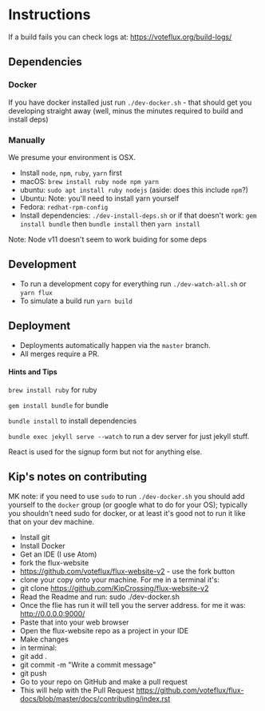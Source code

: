 # Instructions

If a build fails you can check logs at: <https://voteflux.org/build-logs/>

## Dependencies

### Docker

If you have docker installed just run `./dev-docker.sh` - that should get you developing straight away (well, minus the minutes required to build and install deps)

### Manually

We presume your environment is OSX.

* Install `node`, `npm`, `ruby`, `yarn` first
 * macOS: `brew install ruby node npm yarn`
 * ubuntu: `sudo apt install ruby nodejs` (aside: does this include `npm`?)
 * Ubuntu: Note: you'll need to install yarn yourself
 * Fedora: `redhat-rpm-config`
* Install dependencies: `./dev-install-deps.sh` or if that doesn't work: `gem install bundle` then `bundle install` then `yarn install`

Note: Node v11 doesn't seem to work buiding for some deps

## Development

* To run a development copy for everything run `./dev-watch-all.sh` or `yarn flux`
* To simulate a build run `yarn build`

## Deployment

* Deployments automatically happen via the `master` branch.
* All merges require a PR.



<!-- 1. run npm install
2. To start dev environment run: $ `npm run flux`

## Don't edit files from _Sites folder

## _site folder  and it's contents are cleaned on site builds!!
The contents of `_site` are automatically cleaned, by default, when the site is built.

The `_site` folder should only be used as a staging area and to copy files from to your web server.

http://ricostacruz.com/til/relative-paths-in-jekyll.html

http://wolfslittlestore.be/2013/10/rendering-markdown-in-jekyll/

http://stackoverflow.com/questions/21976330/passing-parameters-to-inclusion-in-liquid-templates

http://stackoverflow.com/questions/26855552/jekyll-compiling-seems-way-too-slow


https://docs.shopify.com/themes/liquid/tags/control-flow-tags -->


#### Hints and Tips

`brew install ruby` for ruby

`gem install bundle` for bundle

`bundle install` to install dependencies

`bundle exec jekyll serve --watch` to run a dev server for just jekyll stuff.

React is used for the signup form but not for anything else.

## Kip's notes on contributing

MK note: if you need to use `sudo` to run `./dev-docker.sh` you should add yourself to the `docker` group (or google what to do for your OS); typically you shouldn't need sudo for docker, or at least it's good not to run it like that on your dev machine.

* Install git
* Install Docker
* Get an IDE (I use Atom)
* fork the flux-website
* https://github.com/voteflux/flux-website-v2 - use the fork button
* clone your copy onto your machine. For me in a terminal it's:
* git clone https://github.com/KipCrossing/flux-website-v2
* Read the Readme and run: sudo ./dev-docker.sh
* Once the flie has run it will tell you the server address. for me it was: http://0.0.0.0:9000/
* Paste that into your web browser
* Open the flux-website repo as a project in your IDE
* Make changes
* in terminal:
* git add .
* git commit -m "Write a commit message"
* git push
* Go to your repo on GitHub and make a pull request
* This will help with the Pull Request https://github.com/voteflux/flux-docs/blob/master/docs/contributing/index.rst
